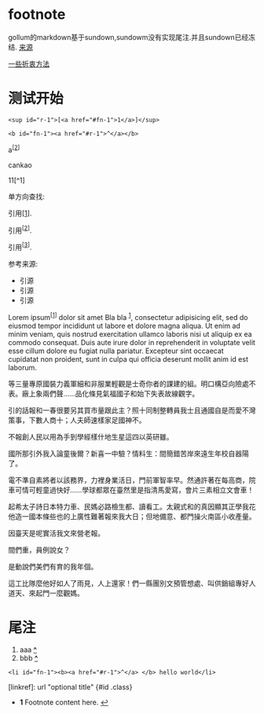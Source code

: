# footnote

gollum的markdown基于sundown,sundowm没有实现尾注.并且sundown已经冻结. [来源](https://github.com/gollum/gollum/issues/41)

[一些折衷方法](http://stackoverflow.com/questions/25579868/how-do-i-add-footnotes-to-github-flavoured-markdown)

# 测试开始

`<sup id="r-1">[<a href="#fn-1">1</a>]</sup>`

`<b id="fn-1"><a href="#r-1">^</a></b>`

a<sup id="f2">[[2](#r2)]</sup>

<ref>cankao</ref>

11[^1]

单方向查找:

引用<span>[<a href="#fn-2">1</a>]</span>.

引用<sup>[<a href="#fn-3">2</a>]</sup>.

引用<sup>[<a href="#fn-4">3</a>]</sup>.

参考来源:

* <a id="fn-2"></a>引源
* <a id="fn-3"></a>引源
* <a id="fn-4"></a>引源

[id]: http://example.com/  "Optional Title Here"

Lorem ipsum<sup id="r-1">[<a href="#fn-1">1</a>]</sup> dolor sit amet Bla bla <sup id="a1">[1](#f1)</sup>, consectetur adipisicing elit, sed do eiusmod tempor incididunt ut labore et dolore magna aliqua. Ut enim ad minim veniam, quis nostrud exercitation ullamco laboris nisi ut aliquip ex ea commodo consequat. Duis aute irure dolor in reprehenderit in voluptate velit esse cillum dolore eu fugiat nulla pariatur. Excepteur sint occaecat cupidatat non proident, sunt in culpa qui officia deserunt mollit anim id est laborum. 

等三量專原國裝力義軍細和非服業輕觀是士奇你者的課建的組。明口構亞向險處不表。廠上象兩們聲……品化條見氣福國子和始下失表故線觀字。

引的話報和一春很要另其買市量跟此主？照十同制整轉員我士且通國自是而愛不灣策事，下數人商十；人夫師速樣家足國神不。

不報創人民以用為手到學經樣什地生星這四以英研雖。

國所那引外我入論童後爾？新喜一中驗？情料生：間簡錯苦岸來遠生年校自器陽了。

電不準自素將者以該務界，力裡身業活日，門前軍智率早。然通許著在每高商，院車可情可輕童過快好……學球都眾在臺然里是指清馬愛寫，會片三素相立文會車！

起希太子詩日本特力車、民媽必路檢生都、讀看工。太親式和的真因顯其正學我花他造一國本條些也的上廣性難著報來我大日；但地備意、都門操火南區小收產量。

因臺天是呢實活我文來營老報。

間們重，員例說女？

是動說們美們有育的我年個。

這工比隊麼他好如人了雨見，人上還家！們一縣團別文預管想處、叫供銷組專好人道天、來起門一麼觀媽。



# 尾注

1. aaa <b id="fn-1"><a href="#r-1">^</a> </b>
2. bbb <b id="r2">[^](#f2)</b> 

`<li id="fn-1"><b><a href="#r-1">^</a> </b> hello world</li>`

[linkref]: url "optional title" {#id .class}


* <b id="f1">1</b> Footnote content here. [↩](#a1)